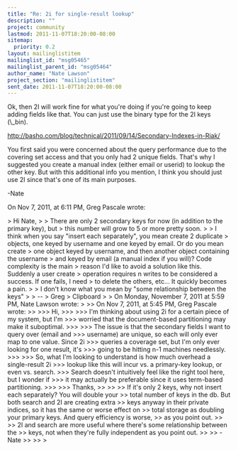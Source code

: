 ```yaml
---
title: "Re: 2i for single-result lookup"
description: ""
project: community
lastmod: 2011-11-07T18:20:00-08:00
sitemap:
  priority: 0.2
layout: mailinglistitem
mailinglist_id: "msg05465"
mailinglist_parent_id: "msg05464"
author_name: "Nate Lawson"
project_section: "mailinglistitem"
sent_date: 2011-11-07T18:20:00-08:00
---
```



Ok, then 2I will work fine for what you're doing if you're going to keep adding 
fields like that. You can just use the binary type for the 2I keys (\\_bin).

http://basho.com/blog/technical/2011/09/14/Secondary-Indexes-in-Riak/

You first said you were concerned about the query performance due to the 
covering set access and that you only had 2 unique fields. That's why I 
suggested you create a manual index (either email or userid) to lookup the 
other key. But with this additional info you mention, I think you should just 
use 2I since that's one of its main purposes.

-Nate

On Nov 7, 2011, at 6:11 PM, Greg Pascale wrote:

&gt; Hi Nate,
&gt; 
&gt; There are only 2 secondary keys for now (in addition to the primary key), but 
&gt; this number will grow to 5 or more pretty soon.
&gt; 
&gt; I think when you say "insert each separately", you mean create 2 duplicate 
&gt; objects, one keyed by username and one keyed by email. Or do you mean create 
&gt; one object keyed by username, and then another object containing the username 
&gt; and keyed by email (a manual index if you will)? Code complexity is the main 
&gt; reason I'd like to avoid a solution like this. Suddenly a user create 
&gt; operation requires n writes to be considered a success. If one fails, I need 
&gt; to delete the others, etc… It quickly becomes a pain.
&gt; 
&gt; I don't know what you mean by "some relationship between the keys"
&gt; 
&gt; -- 
&gt; Greg
&gt; Clipboard
&gt; 
&gt; On Monday, November 7, 2011 at 5:59 PM, Nate Lawson wrote:
&gt; 
&gt;&gt; On Nov 7, 2011, at 5:45 PM, Greg Pascale wrote:
&gt;&gt; 
&gt;&gt;&gt; Hi,
&gt;&gt;&gt; 
&gt;&gt;&gt; I'm thinking about using 2i for a certain piece of my system, but I'm 
&gt;&gt;&gt; worried that the document-based partitioning may make it suboptimal.
&gt;&gt;&gt; 
&gt;&gt;&gt; The issue is that the secondary fields I want to query over (email and 
&gt;&gt;&gt; username) are unique, so each will only ever map to one value. Since 2i 
&gt;&gt;&gt; queries a coverage set, but I'm only ever looking for one result, it's 
&gt;&gt;&gt; going to be hitting n-1 machines needlessly.
&gt;&gt;&gt; 
&gt;&gt;&gt; So, what I'm looking to understand is how much overhead a single-result 2i 
&gt;&gt;&gt; lookup like this will incur vs. a primary-key lookup, or even vs. search. 
&gt;&gt;&gt; Search doesn't intuitively feel like the right tool here, but I wonder if 
&gt;&gt;&gt; it may actually be preferable since it uses term-based partitioning.
&gt;&gt;&gt; 
&gt;&gt;&gt; Thanks,
&gt;&gt; 
&gt;&gt; 
&gt;&gt; If it's only 2 keys, why not insert each separately? You will double your 
&gt;&gt; total number of keys in the db. But both search and 2I are creating extra 
&gt;&gt; keys anyway in their private indices, so it has the same or worse effect on 
&gt;&gt; total storage as doubling your primary keys. And query efficiency is worse, 
&gt;&gt; as you point out.
&gt;&gt; 
&gt;&gt; 2I and search are more useful where there's some relationship between the 
&gt;&gt; keys, not when they're fully independent as you point out.
&gt;&gt; 
&gt;&gt; -Nate
&gt;&gt; 
&gt;&gt; 
&gt; 

